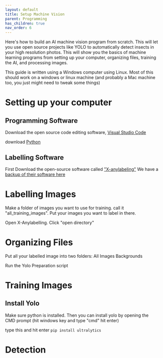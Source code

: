 ```yaml
---
layout: default
title: Setup Machine Vision
parent: Programming
has_children: true
nav_order: 6
---
```

Here's how to build an AI machine vision program from scratch. This will let you use open source projects like YOLO to automatically detect insects in your high resolution photos. This will show you the basics of machine learning programs from setting up your computer, organizing files, training the AI, and processing images.

This guide is written using a Windows computer using Linux. Most of this should work on a windows or linux machine (and probably a Mac machine too, you just might need to tweak some things)

# Setting up your computer

## Programming Software
Download the open source code editing software, [Visual Studio Code](https://code.visualstudio.com/download)

download [Python](https://www.python.org/downloads/release/python-3124/)

## Labelling Software
First Download the open-source software called ["X-anylabeling"](https://github.com/CVHub520/X-AnyLabeling)  We have a [backup of their software here](https://drive.google.com/drive/u/0/folders/1S-hydQn86FPouFTvcRPVPRE3tScCVNHC)

# Labelling Images

Make a folder of images you want to use for training. call it "all_training_images".
Put your images you want to label in there.

Open X-Anylabelling. Click "open directory"


# Organizing Files

Put all your labelled image into two folders:
All Images
Backgrounds

Run the Yolo Preparation script

# Training Images

## Install Yolo
Make sure python is installed. Then you can install yolo by opening the CMD prompt (hit windows key and type "cmd" hit enter)

type this and hit enter
`pip install ultralytics`







# Detection





